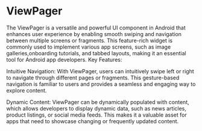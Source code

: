 # ViewPager
The ViewPager is a versatile and powerful UI component in Android that 
enhances user experience by enabling smooth swiping and navigation between multiple 
screens or fragments. This feature-rich widget is commonly used to implement various app screens, 
such as image galleries,onboarding tutorials, and tabbed layouts, making it an essential tool for Android app developers.
Key Features:

Intuitive Navigation: With ViewPager, users can intuitively swipe left or right to 
navigate through different pages or fragments. This gesture-based navigation is 
familiar to users and provides a seamless and engaging way to explore content.

Dynamic Content: ViewPager can be dynamically populated with content, 
which allows developers to display dynamic data, such as news articles, 
product listings, or social media feeds. This makes it a valuable asset 
for apps that need to showcase changing or frequently updated content.
